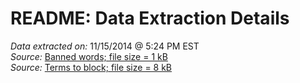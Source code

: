 # README: Data Extraction Details


*Data extracted on:* 11/15/2014 @ 5:24 PM EST  
*Source:* [Banned words; file size = 1 kB](http://www.bannedwordlist.com/)  
*Source:* [Terms to block; file size = 8 kB](http://www.frontgatemedia.com/a-list-of-723-bad-words-to-blacklist-and-how-to-use-facebooks-moderation-tool/)  

